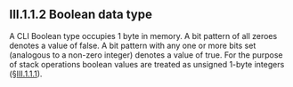 ## III.1.1.2 Boolean data type

A CLI Boolean type occupies 1 byte in memory. A bit pattern of all zeroes denotes a value of false. A bit pattern with any one or more bits set (analogous to a non-zero integer) denotes a value of true. For the purpose of stack operations boolean values are treated as unsigned 1-byte integers (§[III.1.1.1](iii.1.1.1-numeric-data-types.md)).
